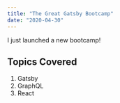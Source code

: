 ```yaml
---
title: "The Great Gatsby Bootcamp"
date: "2020-04-30"
---
```


I just launched a new bootcamp!

## Topics Covered

1. Gatsby
2. GraphQL
3. React